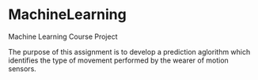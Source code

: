 # MachineLearning
Machine Learning Course Project

The purpose of this assignment is to develop a prediction aglorithm which identifies the type of 
movement performed by the wearer of motion sensors. 
